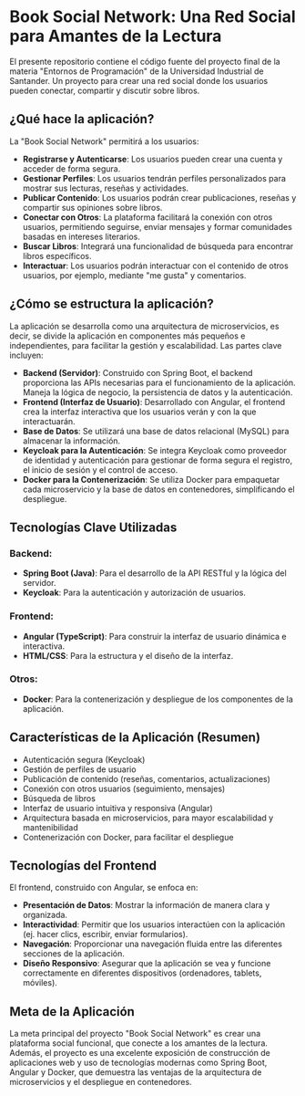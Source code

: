 # Book Social Network: Una Red Social para Amantes de la Lectura

El presente repositorio contiene el código fuente del proyecto final de la materia "Entornos de Programación" de la Universidad Industrial de Santander. Un proyecto para crear una red social donde los usuarios pueden conectar, compartir y discutir sobre libros.

## ¿Qué hace la aplicación?

La "Book Social Network" permitirá a los usuarios:

- **Registrarse y Autenticarse**: Los usuarios pueden crear una cuenta y acceder de forma segura.
- **Gestionar Perfiles**: Los usuarios tendrán perfiles personalizados para mostrar sus lecturas, reseñas y actividades.
- **Publicar Contenido**: Los usuarios podrán crear publicaciones, reseñas y compartir sus opiniones sobre libros.
- **Conectar con Otros**: La plataforma facilitará la conexión con otros usuarios, permitiendo seguirse, enviar mensajes y formar comunidades basadas en intereses literarios.
- **Buscar Libros**: Integrará una funcionalidad de búsqueda para encontrar libros específicos.
- **Interactuar**: Los usuarios podrán interactuar con el contenido de otros usuarios, por ejemplo, mediante "me gusta" y comentarios.

## ¿Cómo se estructura la aplicación?

La aplicación se desarrolla como una arquitectura de microservicios, es decir, se divide la aplicación en componentes más pequeños e independientes, para facilitar la gestión y escalabilidad. Las partes clave incluyen:

- **Backend (Servidor)**: Construido con Spring Boot, el backend proporciona las APIs necesarias para el funcionamiento de la aplicación. Maneja la lógica de negocio, la persistencia de datos y la autenticación.
- **Frontend (Interfaz de Usuario)**: Desarrollado con Angular, el frontend crea la interfaz interactiva que los usuarios verán y con la que interactuarán.
- **Base de Datos**: Se utilizará una base de datos relacional (MySQL) para almacenar la información.
- **Keycloak para la Autenticación**: Se integra Keycloak como proveedor de identidad y autenticación para gestionar de forma segura el registro, el inicio de sesión y el control de acceso.
- **Docker para la Contenerización**: Se utiliza Docker para empaquetar cada microservicio y la base de datos en contenedores, simplificando el despliegue.

## Tecnologías Clave Utilizadas

### Backend:
- **Spring Boot (Java)**: Para el desarrollo de la API RESTful y la lógica del servidor.
- **Keycloak**: Para la autenticación y autorización de usuarios.

### Frontend:
- **Angular (TypeScript)**: Para construir la interfaz de usuario dinámica e interactiva.
- **HTML/CSS**: Para la estructura y el diseño de la interfaz.

### Otros:
- **Docker**: Para la contenerización y despliegue de los componentes de la aplicación.

## Características de la Aplicación (Resumen)

- Autenticación segura (Keycloak)
- Gestión de perfiles de usuario
- Publicación de contenido (reseñas, comentarios, actualizaciones)
- Conexión con otros usuarios (seguimiento, mensajes)
- Búsqueda de libros
- Interfaz de usuario intuitiva y responsiva (Angular)
- Arquitectura basada en microservicios, para mayor escalabilidad y mantenibilidad
- Contenerización con Docker, para facilitar el despliegue

## Tecnologías del Frontend

El frontend, construido con Angular, se enfoca en:

- **Presentación de Datos**: Mostrar la información de manera clara y organizada.
- **Interactividad**: Permitir que los usuarios interactúen con la aplicación (ej. hacer clics, escribir, enviar formularios).
- **Navegación**: Proporcionar una navegación fluida entre las diferentes secciones de la aplicación.
- **Diseño Responsivo**: Asegurar que la aplicación se vea y funcione correctamente en diferentes dispositivos (ordenadores, tablets, móviles).

## Meta de la Aplicación

La meta principal del proyecto "Book Social Network" es crear una plataforma social funcional, que conecte a los amantes de la lectura. Además, el proyecto es una excelente exposición de construcción de aplicaciones web y uso de tecnologías modernas como Spring Boot, Angular y Docker, que demuestra las ventajas de la arquitectura de microservicios y el despliegue en contenedores.
